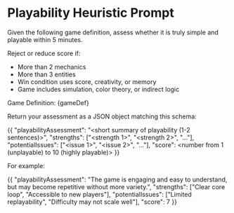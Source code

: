 # Playability Heuristic Prompt

Given the following game definition, assess whether it is truly simple and playable within 5 minutes.

Reject or reduce score if:
- More than 2 mechanics
- More than 3 entities
- Win condition uses score, creativity, or memory
- Game includes simulation, color theory, or indirect logic

Game Definition: {gameDef}

Return your assessment as a JSON object matching this schema:

{{
  "playabilityAssessment": "<short summary of playability (1-2 sentences)>",
  "strengths": ["<strength 1>", "<strength 2>", "..."],
  "potentialIssues": ["<issue 1>", "<issue 2>", "..."],
  "score": <number from 1 (unplayable) to 10 (highly playable)>
}}

For example:

{{
  "playabilityAssessment": "The game is engaging and easy to understand, but may become repetitive without more variety.",
  "strengths": ["Clear core loop", "Accessible to new players"],
  "potentialIssues": ["Limited replayability", "Difficulty may not scale well"],
  "score": 7
}}
